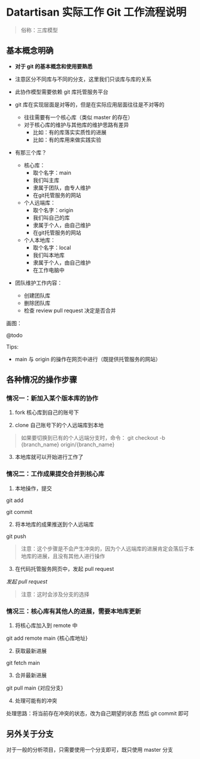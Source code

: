 # Datartisan 实际工作 Git 工作流程说明

> 俗称：三库模型

## 基本概念明确

- **对于 git 的基本概念和使用要熟悉**

- 注意区分不同库与不同的分支，这里我们只谈库与库的关系

- 此协作模型需要依赖 git 库托管服务平台

- git 库在实现层面是对等的，但是在实际应用层面往往是不对等的
  - 往往需要有一个核心库（类似 master 的存在）
  - 对于核心库的维护与其他库的维护思路有差异
    - 比如：有的库落实实质性的进展
    - 比如：有的库用来做实践实验

- 有那三个库？
  - 核心库：
    - 取个名字：main
    - 我们叫主库
    - 隶属于团队，由专人维护
    - 在git托管服务的网站
  - 个人远端库：
    - 取个名字：origin
    - 我们叫自己的库
    - 隶属于个人，由自己维护
    - 在git托管服务的网站
  - 个人本地库：
    - 取个名字：local
    - 我们叫本地库
    - 隶属于个人，由自己维护
    - 在工作电脑中

- 团队维护工作内容：
  - 创建团队库
  - 删除团队库
  - 检查 review pull request 决定是否合并

画图：

@todo

Tips:
- main 与 origin 的操作在网页中进行（既提供托管服务的网站）

## 各种情况的操作步骤

### 情况一：新加入某个版本库的协作

1. fork 核心库到自己的账号下

2. clone 自己账号下的个人远端库到本地

> 如果要切换到已有的个人远端分支时，命令： git checkout -b {branch_name} origin/{branch_name}

3. 本地库就可以开始进行工作了


### 情况二：工作成果提交合并到核心库

1. 本地操作，提交

git add

git commit


2. 将本地库的成果推送到个人远端库

git push

> 注意：这个步骤是不会产生冲突的，因为个人远端库的进展肯定会落后于本地库的进展，且没有其他人进行操作

3. 在代码托管服务网页中，发起 pull request

*发起 pull request*

> 注意：这时会涉及分支的选择

### 情况三：核心库有其他人的进展，需要本地库更新

1. 将核心库加入到 remote 中

git add remote main {核心库地址}

2. 获取最新进展

git fetch main

3. 合并最新进展

git pull main {对应分支}

4. 处理可能有的冲突

处理思路：将当前存在冲突的状态，改为自己期望的状态 然后  git commit 即可

## 另外关于分支

对于一般的分析项目，只需要使用一个分支即可，既只使用 master 分支

